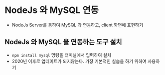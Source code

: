 # NodeJs 와 MySQL 연동

- NodeJs Server를 통하여 MySQL 과 연동하고, client 화면에 표현하기

## NodeJs 와 MySQL 을 연동하는 도구 설치

- `npm install mysql` 명령을 터미널에서 입력하여 설치
- 2020년 이후로 업데이트가 되지않는다. 가장 기본적인 실습을 하기 위하여 사용하기
